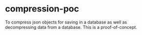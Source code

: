 # compression-poc
To compress json objects for saving in a database as well as decompressing data from a database. This is a proof-of-concept.
